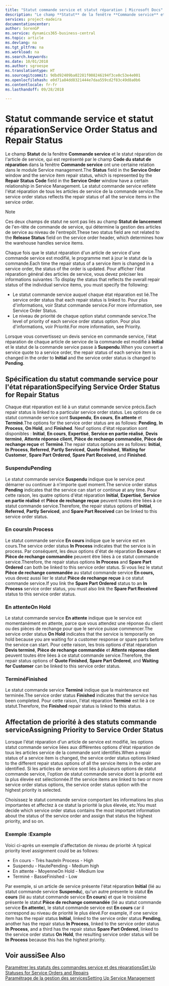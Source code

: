 ```yaml
---
title: "Statut commande service et statut réparation | Microsoft Docs"
description: "Le champ **Statut** de la fenêtre **Commande service** et le statut réparation de l'article de service, qui est représenté par le champ **Code du statut de réparation** dans la fenêtre **Commande service** ont une certaine relation dans le module Service management. Le statut commande service reflète l'état réparation de tous les articles de service de la commande service."
services: project-madeira
documentationcenter: 
author: SorenGP
ms.service: dynamics365-business-central
ms.topic: article
ms.devlang: na
ms.tgt_pltfrm: na
ms.workload: na
ms.search.keywords: 
ms.date: 10/01/2018
ms.author: sgroespe
ms.translationtype: HT
ms.sourcegitcommit: 9dbd92409ba02281f008246194f3ce0c53e4e001
ms.openlocfilehash: e0d71a84dd8321444e7daa559cd2f83c49d8a0b6
ms.contentlocale: fr-fr
ms.lasthandoff: 09/28/2018

---
```

# <a name="service-order-status-and-repair-status"></a><span data-ttu-id="0ff29-104">Statut commande service et statut réparation</span><span class="sxs-lookup"><span data-stu-id="0ff29-104">Service Order Status and Repair Status</span></span>
<span data-ttu-id="0ff29-105">Le champ **Statut** de la fenêtre **Commande service** et le statut réparation de l'article de service, qui est représenté par le champ **Code du statut de réparation** dans la fenêtre **Commande service** ont une certaine relation dans le module Service management.</span><span class="sxs-lookup"><span data-stu-id="0ff29-105">The **Status** field in the **Service Order** window and the service item repair status, which is represented by the **Repair Status Code** field in the **Service Order** window have a certain relationship in Service Management.</span></span> <span data-ttu-id="0ff29-106">Le statut commande service reflète l'état réparation de tous les articles de service de la commande service.</span><span class="sxs-lookup"><span data-stu-id="0ff29-106">The service order status reflects the repair status of all the service items in the service order.</span></span>  
  
> [!NOTE]  
>  <span data-ttu-id="0ff29-107">Ces deux champs de statut ne sont pas liés au champ **Statut de lancement** de l'en\-tête de commande de service, qui détermine la gestion des articles de service au niveau de l'entrepôt.</span><span class="sxs-lookup"><span data-stu-id="0ff29-107">These two status field are not related to the **Release Status** field on the service order header, which determines how the warehouse handles service items.</span></span>  
  
 <span data-ttu-id="0ff29-108">Chaque fois que le statut réparation d'un article de service d'une commande service est modifié, le programme met à jour le statut de la commande.</span><span class="sxs-lookup"><span data-stu-id="0ff29-108">Each time the repair status of a service item is changed in a service order, the status of the order is updated.</span></span> <span data-ttu-id="0ff29-109">Pour afficher l'état réparation général des articles de service, vous devez préciser les informations suivantes :</span><span class="sxs-lookup"><span data-stu-id="0ff29-109">To display the status that reflects the overall repair status of the individual service items, you must specify the following:</span></span>  
  
* <span data-ttu-id="0ff29-110">Le statut commande service auquel chaque état réparation est lié.</span><span class="sxs-lookup"><span data-stu-id="0ff29-110">The service order status that each repair status is linked to.</span></span> <span data-ttu-id="0ff29-111">Pour plus d'informations, voir Statut commande service.</span><span class="sxs-lookup"><span data-stu-id="0ff29-111">For more information, see Service Order Status.</span></span>  
* <span data-ttu-id="0ff29-112">Le niveau de priorité de chaque option statut commande service.</span><span class="sxs-lookup"><span data-stu-id="0ff29-112">The level of priority of each service order status option.</span></span> <span data-ttu-id="0ff29-113">Pour plus d'informations, voir Priorité.</span><span class="sxs-lookup"><span data-stu-id="0ff29-113">For more information, see Priority.</span></span>  
  
 <span data-ttu-id="0ff29-114">Lorsque vous convertissez un devis service en commande service, l'état réparation de chaque article de service de la commande est modifié à **Initial** et le statut de la commande service passe à **Suspendu**.</span><span class="sxs-lookup"><span data-stu-id="0ff29-114">When you convert a service quote to a service order, the repair status of each service item is changed in the order to **Initial** and the service order status is changed to **Pending**.</span></span>  
  
## <a name="specifying-service-order-status-for-repair-status"></a><span data-ttu-id="0ff29-115">Spécification du statut commande service pour l'état réparation</span><span class="sxs-lookup"><span data-stu-id="0ff29-115">Specifying Service Order Status for Repair Status</span></span>  
<span data-ttu-id="0ff29-116">Chaque état réparation est lié à un statut commande service précis.</span><span class="sxs-lookup"><span data-stu-id="0ff29-116">Each repair status is linked to a particular service order status.</span></span> <span data-ttu-id="0ff29-117">Les options de ce statut commande service sont **Suspendu**, **En cours**, **En attente** et **Terminé**.</span><span class="sxs-lookup"><span data-stu-id="0ff29-117">The options for the service order status are as follows: **Pending**, **In Process**, **On Hold**, and **Finished**.</span></span> <span data-ttu-id="0ff29-118">Neuf options d'état réparation sont disponibles : **Initial**, **En cours**, **Expertisé**, **Service en partie réalisé**, **Devis terminé**, **Attente réponse client**, **Pièce de rechange commandée**, **Pièce de rechange reçue** et **Terminé**.</span><span class="sxs-lookup"><span data-stu-id="0ff29-118">The repair status options are as follows: **Initial**, **In Process**, **Referred**, **Partly Serviced**, **Quote Finished**, **Waiting for Customer**, **Spare Part Ordered**, **Spare Part Received**, and **Finished**.</span></span>  
  
### <a name="pending"></a><span data-ttu-id="0ff29-119">Suspendu</span><span class="sxs-lookup"><span data-stu-id="0ff29-119">Pending</span></span>  
<span data-ttu-id="0ff29-120">Le statut commande service **Suspendu** indique que le service peut démarrer ou continuer à n'importe quel moment.</span><span class="sxs-lookup"><span data-stu-id="0ff29-120">The service order status **Pending** indicates that the service can start or continue at any time.</span></span> <span data-ttu-id="0ff29-121">Pour cette raison, les quatre options d'état réparation **Initial**, **Expertisé**, **Service en partie réalisé** et **Pièce de rechange reçue** peuvent toutes être liées à ce statut commande service.</span><span class="sxs-lookup"><span data-stu-id="0ff29-121">Therefore, the repair status options of **Initial**, **Referred**, **Partly Serviced**, and **Spare Part Received** can be linked to this service order status.</span></span>  
  
### <a name="in-process"></a><span data-ttu-id="0ff29-122">En cours</span><span class="sxs-lookup"><span data-stu-id="0ff29-122">In Process</span></span>  
<span data-ttu-id="0ff29-123">Le statut commande service **En cours** indique que le service est en cours.</span><span class="sxs-lookup"><span data-stu-id="0ff29-123">The service order status **In Process** indicates that the service is in process.</span></span> <span data-ttu-id="0ff29-124">Par conséquent, les deux options d'état de réparation **En cours** et **Pièce de rechange commandée** peuvent être liées à ce statut commande service.</span><span class="sxs-lookup"><span data-stu-id="0ff29-124">Therefore, the repair status options **In Process** and **Spare Part Ordered** can both be linked to this service order status.</span></span> <span data-ttu-id="0ff29-125">Si vous liez le statut **Pièce de rechange commandée** au statut commande service **En cours,** vous devez aussi lier le statut **Pièce de rechange reçue** à ce statut commande service.</span><span class="sxs-lookup"><span data-stu-id="0ff29-125">If you link the **Spare Part Ordered** status to an **In Process** service order status, you must also link the **Spare Part Received** status to this service order status.</span></span>  
  
### <a name="on-hold"></a><span data-ttu-id="0ff29-126">En attente</span><span class="sxs-lookup"><span data-stu-id="0ff29-126">On Hold</span></span>  
<span data-ttu-id="0ff29-127">Le statut commande service **En attente** indique que le service est momentanément en attente, parce que vous attendez une réponse du client ou des pièces de rechange pour que le service puisse commencer.</span><span class="sxs-lookup"><span data-stu-id="0ff29-127">The service order status **On Hold** indicates that the service is temporarily on hold because you are waiting for a customer response or spare parts before the service can start.</span></span> <span data-ttu-id="0ff29-128">Pour cette raison, les trois options d'état réparation **Devis terminé**, **Pièce de rechange commandée** et **Attente réponse client** peuvent toutes être liées à ce statut commande service.</span><span class="sxs-lookup"><span data-stu-id="0ff29-128">Therefore, the repair status options of **Quote Finished**, **Spare Part Ordered**, and **Waiting for Customer** can be linked to this service order status.</span></span>  
  
### <a name="finished"></a><span data-ttu-id="0ff29-129">Terminé</span><span class="sxs-lookup"><span data-stu-id="0ff29-129">Finished</span></span>  
<span data-ttu-id="0ff29-130">Le statut commande service **Terminé** indique que la maintenance est terminée.</span><span class="sxs-lookup"><span data-stu-id="0ff29-130">The service order status **Finished** indicates that the service has been completed.</span></span> <span data-ttu-id="0ff29-131">Pour cette raison, l'état réparation **Terminé** est lié à ce statut.</span><span class="sxs-lookup"><span data-stu-id="0ff29-131">Therefore, the **Finished** repair status is linked to this status.</span></span>  
  
## <a name="assigning-priority-to-service-order-status"></a><span data-ttu-id="0ff29-132">Affectation de priorité à des statuts commande service</span><span class="sxs-lookup"><span data-stu-id="0ff29-132">Assigning Priority to Service Order Status</span></span>  
<span data-ttu-id="0ff29-133">Lorsque l'état réparation d'un article de service est modifié, les options statut commande service liées aux différentes options d'état réparation de tous les articles service de la commande sont identifiés.</span><span class="sxs-lookup"><span data-stu-id="0ff29-133">When a repair status of a service item is changed, the service order status options linked to the different repair status options of all the service items in the order are identified.</span></span> <span data-ttu-id="0ff29-134">Si les articles de service sont liés à plusieurs options de statut commande service, l'option de statut commande service dont la priorité est la plus élevée est sélectionnée.</span><span class="sxs-lookup"><span data-stu-id="0ff29-134">If the service items are linked to two or more service order status options, the service order status option with the highest priority is selected.</span></span>  
  
<span data-ttu-id="0ff29-135">Choisissez le statut commande service comportant les informations les plus importantes et affectez à ce statut la priorité la plus élevée, etc.</span><span class="sxs-lookup"><span data-stu-id="0ff29-135">You must decide which service order status contains the most important information about the status of the service order and assign that status the highest priority, and so on.</span></span>  
  
### <a name="example"></a><span data-ttu-id="0ff29-136">Exemple :</span><span class="sxs-lookup"><span data-stu-id="0ff29-136">Example</span></span>  
<span data-ttu-id="0ff29-137">Voici ci-après un exemple d'affectation de niveau de priorité :</span><span class="sxs-lookup"><span data-stu-id="0ff29-137">A typical priority level assignment could be as follows:</span></span>  
  
* <span data-ttu-id="0ff29-138">En cours - Très haute</span><span class="sxs-lookup"><span data-stu-id="0ff29-138">In Process - High</span></span>  
* <span data-ttu-id="0ff29-139">Suspendu - Haute</span><span class="sxs-lookup"><span data-stu-id="0ff29-139">Pending - Medium high</span></span>  
* <span data-ttu-id="0ff29-140">En attente - Moyenne</span><span class="sxs-lookup"><span data-stu-id="0ff29-140">On Hold - Medium low</span></span>  
* <span data-ttu-id="0ff29-141">Terminé - Basse</span><span class="sxs-lookup"><span data-stu-id="0ff29-141">Finished - Low</span></span>  
  
<span data-ttu-id="0ff29-142">Par exemple, si un article de service présente l'état réparation **Initial** (lié au statut commande service **Suspendu**), qu'un autre présente le statut **En cours** (lié au statut commande service **En cours**) et que le troisième présente le statut **Pièce de rechange commandée** (lié au statut commande service **En attente**), le statut commande service est **En cours** car il correspond au niveau de priorité le plus élevé.</span><span class="sxs-lookup"><span data-stu-id="0ff29-142">For example, if one service item has the repair status **Initial**, linked to the service order status **Pending**, another has the repair status **In Process**, linked to the service order status **In Process**, and a third has the repair status **Spare Part Ordered**, linked to the service order status **On Hold**, the resulting service order status will be **In Process** because this has the highest priority.</span></span>  
  
## <a name="see-also"></a><span data-ttu-id="0ff29-143">Voir aussi</span><span class="sxs-lookup"><span data-stu-id="0ff29-143">See Also</span></span>  
[<span data-ttu-id="0ff29-144">Paramétrer les statuts des commandes service et des réparations</span><span class="sxs-lookup"><span data-stu-id="0ff29-144">Set Up Statuses for Service Orders and Repairs</span></span>](service-order-repair-status.md)  
[<span data-ttu-id="0ff29-145">Paramétrage de la gestion des services</span><span class="sxs-lookup"><span data-stu-id="0ff29-145">Setting Up Service Management</span></span>](service-setup-service.md)  

